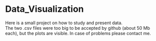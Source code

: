 # Data_Visualization
Here is a small project on how to study and present data.\
The two .csv files were too big to be accepted by github (about 50 Mb each), but the plots are visible. In case of problems please contact me.
